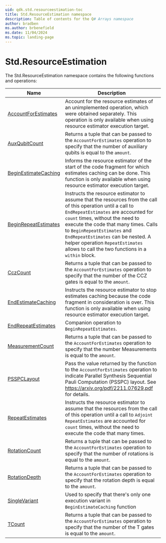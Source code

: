 ```yaml
---
uid: qdk.std.resourceestimation-toc
title: Std.ResourceEstimation namespace
description: Table of contents for the Q# Arrays namespace
author: bradben
ms.author: brbenefield
ms.date: 11/04/2024
ms.topic: landing-page
---
```


# Std.ResourceEstimation

The Std.ResourceEstimation namespace contains the following functions and operations:


| Name | Description |
|------|-------------|
| [AccountForEstimates](xref:Qdk.Std.ResourceEstimation.AccountForEstimates) | Account for the resource estimates of an unimplemented operation, which were obtained separately. This operation is only available when using resource estimator execution target. |
| [AuxQubitCount](xref:Qdk.Std.ResourceEstimation.AuxQubitCount) | Returns a tuple that can be passed to the `AccountForEstimates` operation to specify that the number of auxiliary qubits is equal to the `amount`. |
| [BeginEstimateCaching](xref:Qdk.Std.ResourceEstimation.BeginEstimateCaching) | Informs the resource estimator of the start of the code fragment for which estimates caching can be done. This function is only available when using resource estimator execution target.  |
| [BeginRepeatEstimates](xref:Qdk.Std.ResourceEstimation.BeginRepeatEstimates) | Instructs the resource estimator to assume that the resources from the call of this operation until a call to `EndRepeatEstimates` are accounted for `count` times, without the need to execute the code that many times. Calls to `BeginRepeatEstimates` and `EndRepeatEstimates` can be nested. A helper operation `RepeatEstimates` allows to call the two functions in a `within` block.  |
| [CczCount](xref:Qdk.Std.ResourceEstimation.CczCount) | Returns a tuple that can be passed to the `AccountForEstimates` operation to specify that the number of the CCZ gates is equal to the `amount`. |
| [EndEstimateCaching](xref:Qdk.Std.ResourceEstimation.EndEstimateCaching) | Instructs the resource estimator to stop estimates caching because the code fragment in consideration is over. This function is only available when using resource estimator execution target. |
| [EndRepeatEstimates](xref:Qdk.Std.ResourceEstimation.EndRepeatEstimates) | Companion operation to `BeginRepeatEstimates`. |
| [MeasurementCount](xref:Qdk.Std.ResourceEstimation.MeasurementCount) | Returns a tuple that can be passed to the `AccountForEstimates` operation to specify that the number Measurements is equal to the `amount`. |
| [PSSPCLayout](xref:Qdk.Std.ResourceEstimation.PSSPCLayout) | Pass the value returned by the function to the `AccountForEstimates` operation to indicate Parallel Synthesis Sequential Pauli Computation (PSSPC) layout. See https://arxiv.org/pdf/2211.07629.pdf for details. |
| [RepeatEstimates](xref:Qdk.Std.ResourceEstimation.RepeatEstimates) | Instructs the resource estimator to assume that the resources from the call of this operation until a call to `Adjoint RepeatEstimates` are accounted for `count` times, without the need to execute the code that many times.  |
| [RotationCount](xref:Qdk.Std.ResourceEstimation.RotationCount) | Returns a tuple that can be passed to the `AccountForEstimates` operation to specify that the number of rotations is equal to the `amount`. |
| [RotationDepth](xref:Qdk.Std.ResourceEstimation.RotationDepth) | Returns a tuple that can be passed to the `AccountForEstimates` operation to specify that the rotation depth is equal to the `amount`. |
| [SingleVariant](xref:Qdk.Std.ResourceEstimation.SingleVariant) | Used to specify that there's only one execution variant in `BeginEstimateCaching` function |
| [TCount](xref:Qdk.Std.ResourceEstimation.TCount) | Returns a tuple that can be passed to the `AccountForEstimates` operation to specify that the number of the T gates is equal to the `amount`. |
